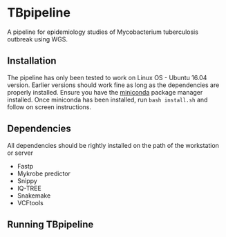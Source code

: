 # TBpipeline
A pipeline for epidemiology studies of Mycobacterium tuberculosis outbreak using WGS.
## Installation
The pipeline has only been tested to work on Linux OS - Ubuntu 16.04 version. Earlier versions should work fine as long as the dependencies are properly installed. Ensure you have the [miniconda](https://conda.io/docs/user-guide/install/linux.html) package manager installed.
Once miniconda has been installed, run `bash install.sh` and follow on screen instructions.
## Dependencies
All dependencies should be rightly installed on the path of the workstation or server
* Fastp 
* Mykrobe predictor 
* Snippy 
* IQ-TREE 
* Snakemake
* VCFtools
## Running TBpipeline
